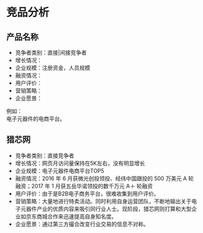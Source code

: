 # 竞品分析
## 产品名称
* 竞争者类别：直接|间接竞争者  
* 增长情况：  
* 企业规模：注册资金，人员规模  
* 融资情况：  
* 用户评价：  
* 营销策略：  
* 企业愿景：  

例如：  
电子元器件的电商平台。

## 猎芯网
* 竞争者类别：直接竞争者
* 增长情况：网页月访问量保持在5K左右，没有明显增长
* 企业规模：电子元器件电商平台TOP5
* 融资情况：2016 年 6 月获微光创投领投、经纬中国跟投的 500 万美元 A 轮融资；2017 年 1 月获五岳华诺领投的数千万元 A＋ 轮融资
* 用户评价：由于是B2B电子商务平台，很难收集到用户评价。
* 营销策略：大量地进行特卖活动。同时利用自身运营团队，不断地输出关于电子元器件产业的优质内容来吸引同行业人士。现阶段，猎芯网则打算和大型企业如京东商城合作来迅速提高自身知名度。
* 企业愿景：通过第三方撮合改变行业交易的信息不对称。